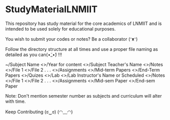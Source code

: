 # StudyMaterialLNMIIT
This repository has study material for the core academics of LNMIIT and is intended to be used solely for educational purposes.

You wish to submit your codes or notes?
Be a collaborator (ᵔᴥᵔ)

Follow the directory structure at all times and use a proper file naming as detailed as you can{•̃_•̃} !!!

~/Subject Name
	<>/Year for content
		<>/Subject Teacher's Name
			<>/Notes
				<>/File 1
				<>/File 2
				.
				.
				.
			<>/Assignments
			<>/Mid-term Papers
			<>/End-Term Papers
			<>/Quizes
		<>/Lab
			<>/Lab Instructor's Name or Scheduled
				<>/Notes
					<>/File 1
          			<>/File 2
          			.
          			.
          			.
        		<>/Assignments
        		<>/Mid-sem Paper
        		<>/End-sem Paper

Note: Don't mention semester number as subjects and curriculum will alter with time.

Keep Contributing (ಠ‿ಠ) (◠﹏◠)
